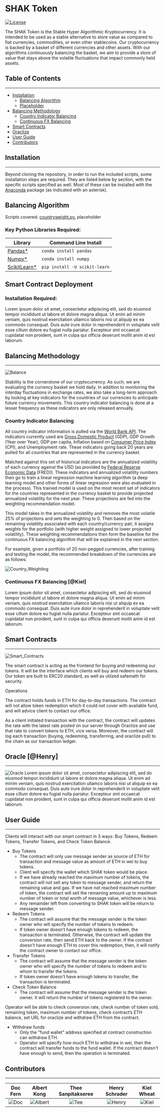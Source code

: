 # SHAK Token

[![License](https://img.shields.io/badge/license-MIT-blue.svg)](https://opensource.org/licenses/MIT)

The SHAK Token is the Stable Hyper Algorithmic Kryptocurrency. It is intended to be used as a stable alternative to store value as compared to fiat currencies, commodities, or even other stablecoins. Our cryptocurrency is backed by a basket of different currencies and other assets. With our algorithms continuously balancing the basket, we aim to provide a store of value that stays above the volatile fluctuations that impact commonly held assets.

## Table of Contents
---
- [Installation](#installation)
    - [Balancing Algorithm](#balancing-algorithm)
    - [Placeholder](#placeholder)
- [Balancing Methodology](#balancing-methodology)
    - [Country Indicator Balancing](#country-indicator-balancing)
    - [Continuous FX Balancing](#continuous-fx-balancing)
- [Smart Contracts](#smart-contracts)
- [Oraclize](#oraclized)
- [User Guide](#user-guide)
- [Contributors](#contributors)

## Installation
---

Beyond cloning the repository, in order to run the included scripts, some installation steps are required. They are listed below by section, with the specific scripts specified as well. Most of these can be installed with the [Anaconda](https://www.anaconda.com) package (as indicated with an asterisk).

## Balancing Algorithm

Scripts covered: [countryweight.py](countryweight.py), placeholder

### Key Python Libraries Required:
|Library|Command Line Install|
|-------|-----------------------------|
|[Pandas*](https://pandas.pydata.org/getting_started.html) | ```conda install pandas``` |
|[Numpy*](https://numpy.org/install/)  | ```conda install numpy```  |
|[ScikitLearn*](https://scikit-learn.org/stable/install.html#)|```pip install -U scikit-learn```|


## Smart Contract Deployment

### Installation Required:
Lorem ipsum dolor sit amet, consectetur adipiscing elit, sed do eiusmod tempor incididunt ut labore et dolore magna aliqua. Ut enim ad minim veniam, quis nostrud exercitation ullamco laboris nisi ut aliquip ex ea commodo consequat. Duis aute irure dolor in reprehenderit in voluptate velit esse cillum dolore eu fugiat nulla pariatur. Excepteur sint occaecat cupidatat non proident, sunt in culpa qui officia deserunt mollit anim id est laborum.

## Balancing Methodology
---
![Balance](images/balance.png)

Stability is the cornerstone of our cryptocurrency. As such, we are evaluating the currency basket we hold daily. In addition to monitoring the interday fluctuations in exchange rates, we also take a long-term approach by looking at key indicators for the countries of our currencies to anticipate future currency movements. This country indicator balancing is done at a lesser frequency as these indicators are only released annually.

### Country Indicator Balancing

All country indicator information is pulled via the [World Bank API](https://datahelpdesk.worldbank.org/knowledgebase/topics/125589-developer-information). The indicators currently used are [Gross Domestic Product](https://en.wikipedia.org/wiki/Gross_domestic_product) (GDP), GDP Growth (Year over Year), GDP per capita, Inflation based on [Consumer Price Index](https://en.wikipedia.org/wiki/Consumer_price_index) (CPI), and Unemployment rate. These indicators going back 20 years are pulled for all countries that are represented in the currency basket. 

Matched against this set of historical indicators are the annualized volatility of each currency against the USD (as provided by [Federal Reserve Economic Data](https://fred.stlouisfed.org) (FRED)). These indicators and annualized volatility numbers then go to train a linear regression machine learning algorithm (a deep learning model and other forms of linear regression were also evaluated in the process). This trained model is used on the most recent set of indicators for the countries represented in the currency basket to provide projected annualized volatility for the next year. These projections are fed into the weighting recommendation model. 

This model takes in the annualized volatility and removes the most volatile 25% of projections and sets the weighting to 0. Then based on the remaining volatility associated with each country/currency pair, it assigns weights for the portfolio (with higher weight assigned to lower projected volatility). These weighting recommendations then form the baseline for the continuous FX balancing algorithm that will be explained in the next section.

For example, given a portfolio of 20 non-pegged currencies, after training and testing the model, the recommended breakdown of the currencies are as follows:

![Country_Weighting](images/Country_Weighting.png)



### Continuous FX Balancing [@Kiel]

Lorem ipsum dolor sit amet, consectetur adipiscing elit, sed do eiusmod tempor incididunt ut labore et dolore magna aliqua. Ut enim ad minim veniam, quis nostrud exercitation ullamco laboris nisi ut aliquip ex ea commodo consequat. Duis aute irure dolor in reprehenderit in voluptate velit esse cillum dolore eu fugiat nulla pariatur. Excepteur sint occaecat cupidatat non proident, sunt in culpa qui officia deserunt mollit anim id est laborum.

## Smart Contracts
---
![Smart_Contracts](images/smartcontracts.png)

The smart contract is acting as the frontend for buying and redeeming our tokens. It will be the interface which clients will buy and redeem our tokens. Our token are built to ERC20 standard, as well as utilzed safemath for security.

Operations

The contract holds funds in ETH for day-to-day transactions. The contract will not allow token redemption which it could not cover with available fund, and will advice client to contact our office. 

As a client initiated transaction with the contract, the contract will updates the rate with the latest rate posted on our server through Oraclize and use that rate to convert tokens to ETH, vice versa. Moreover, the contract will log each transaction (buying, redeeming, transferring, and oraclize pull) to the chain as our transaction ledger.


## Oracle [@Henry]
---
![Oracle](images/oracle.jpg)
Lorem ipsum dolor sit amet, consectetur adipiscing elit, sed do eiusmod tempor incididunt ut labore et dolore magna aliqua. Ut enim ad minim veniam, quis nostrud exercitation ullamco laboris nisi ut aliquip ex ea commodo consequat. Duis aute irure dolor in reprehenderit in voluptate velit esse cillum dolore eu fugiat nulla pariatur. Excepteur sint occaecat cupidatat non proident, sunt in culpa qui officia deserunt mollit anim id est laborum.

## User Guide
---
Clients will interact with our smart contract in 3 ways: Buy Tokens, Redeem Tokens, Transfer Tokens, and Check Token Balance.
- Buy Tokens
    - The contract will only use message sender as source of ETH for transaction and message value as amount of ETH in wei to buy tokens.
    - Client will specify the wallet which SHAK token would be place. 
    - If we have already reached the maximum number of tokens, the contract will not sell any token to message sender, and return the remaining value and gas. If we have not reached maximum number of token, the contract will sell the remaining amount up to maximum number of token or total worth of message value, whichever is less.
    - Any remainder left from converting to SHAK token will be return to message sender.
- Redeem Tokens
    - The contract will assume that the message sender is the token owner who will specify the number of tokens to redeem.
    - If token owner doesn’t have enough tokens to redeem, the transaction is terminated. Otherwise, the contract will update the conversion rate, then send ETH back to the owner. If the contract doesn’t have enough ETH to cover this redemption, then, it will notify the contract owner to contact our office. 
- Transfer Tokens
    - The contract will assume that the message sender is the token owner who will specify the number of tokens to redeem and to whom to transfer the tokens.
    - If token owner doesn’t have enough tokens to transfer, the transaction is terminated.
- Check Token Balance
    - The contract will assume that the message sender is the token owner. It will return the number of tokens registered to the owner.

Operator will be able to check conversion rate, check number of token sold, remaining token, maximum number of tokens, check contract’s ETH balance, set URL for oraclize and withdraw ETH from the contract.
- Withdraw funds
    - Only the "fund wallet" address specified at contract construction can withdraw ETH.
    - Operator will specify how much ETH to withdraw in wei, then the contract will transfer funds to the fund wallet. If the contract doesn't have enough to send, then the operation is terminated.

## Contributors
---
|Doc Fern|Albert Kong|Thee Sanpitakseree|Henry Schrader|Kiel Wheat|
|:------:|:---------:|:----------------:|:------------:|:--------:|
|![Doc](images/propic.png)| ![Albert](images/AKpropic.png)| ![Tee](images/propic.png)| ![Henry](images/propic.png)| ![Kiel](images/propic.png)|
